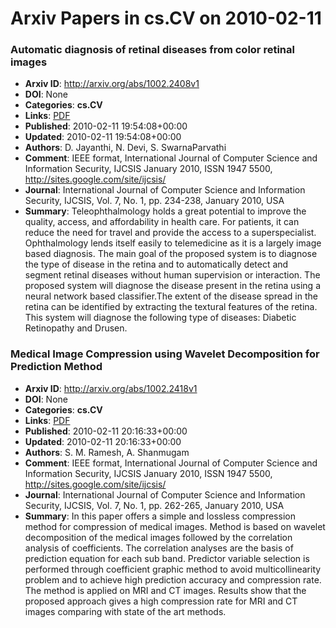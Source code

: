 # Arxiv Papers in cs.CV on 2010-02-11
### Automatic diagnosis of retinal diseases from color retinal images
- **Arxiv ID**: http://arxiv.org/abs/1002.2408v1
- **DOI**: None
- **Categories**: **cs.CV**
- **Links**: [PDF](http://arxiv.org/pdf/1002.2408v1)
- **Published**: 2010-02-11 19:54:08+00:00
- **Updated**: 2010-02-11 19:54:08+00:00
- **Authors**: D. Jayanthi, N. Devi, S. SwarnaParvathi
- **Comment**: IEEE format, International Journal of Computer Science and
  Information Security, IJCSIS January 2010, ISSN 1947 5500,
  http://sites.google.com/site/ijcsis/
- **Journal**: International Journal of Computer Science and Information
  Security, IJCSIS, Vol. 7, No. 1, pp. 234-238, January 2010, USA
- **Summary**: Teleophthalmology holds a great potential to improve the quality, access, and affordability in health care. For patients, it can reduce the need for travel and provide the access to a superspecialist. Ophthalmology lends itself easily to telemedicine as it is a largely image based diagnosis. The main goal of the proposed system is to diagnose the type of disease in the retina and to automatically detect and segment retinal diseases without human supervision or interaction. The proposed system will diagnose the disease present in the retina using a neural network based classifier.The extent of the disease spread in the retina can be identified by extracting the textural features of the retina. This system will diagnose the following type of diseases: Diabetic Retinopathy and Drusen.



### Medical Image Compression using Wavelet Decomposition for Prediction Method
- **Arxiv ID**: http://arxiv.org/abs/1002.2418v1
- **DOI**: None
- **Categories**: **cs.CV**
- **Links**: [PDF](http://arxiv.org/pdf/1002.2418v1)
- **Published**: 2010-02-11 20:16:33+00:00
- **Updated**: 2010-02-11 20:16:33+00:00
- **Authors**: S. M. Ramesh, A. Shanmugam
- **Comment**: IEEE format, International Journal of Computer Science and
  Information Security, IJCSIS January 2010, ISSN 1947 5500,
  http://sites.google.com/site/ijcsis/
- **Journal**: International Journal of Computer Science and Information
  Security, IJCSIS, Vol. 7, No. 1, pp. 262-265, January 2010, USA
- **Summary**: In this paper offers a simple and lossless compression method for compression of medical images. Method is based on wavelet decomposition of the medical images followed by the correlation analysis of coefficients. The correlation analyses are the basis of prediction equation for each sub band. Predictor variable selection is performed through coefficient graphic method to avoid multicollinearity problem and to achieve high prediction accuracy and compression rate. The method is applied on MRI and CT images. Results show that the proposed approach gives a high compression rate for MRI and CT images comparing with state of the art methods.



